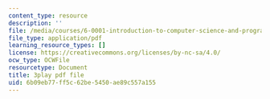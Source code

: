 ```yaml
---
content_type: resource
description: ''
file: /media/courses/6-0001-introduction-to-computer-science-and-programming-in-python-fall-2016/6b09eb77ff5c62be5450ae89c557a155_lniF6ys2CIk.pdf
file_type: application/pdf
learning_resource_types: []
license: https://creativecommons.org/licenses/by-nc-sa/4.0/
ocw_type: OCWFile
resourcetype: Document
title: 3play pdf file
uid: 6b09eb77-ff5c-62be-5450-ae89c557a155
---
```

